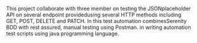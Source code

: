 This project collaborate with three member on testing the JSONplaceholder API on several endpoint providedusing several HTTP methods including GET, POST, DELETE and PATCH. In this test automation combinesSerenity BDD with rest assured, manual testing using Postman. in writing automation test scripts using java programming language.
